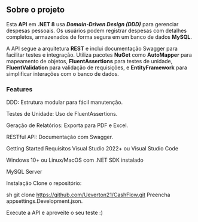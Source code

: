 ## Sobre o projeto
Esta **API** em **.NET 8** usa ***Domain-Driven Design (DDD)*** para gerenciar despesas pessoais. Os usuários podem registrar despesas com detalhes completos, armazenados de forma segura em um banco de dados **MySQL**.

A API segue a arquitetura **REST** e inclui documentação Swagger para facilitar testes e integração. Utiliza pacotes **NuGet** como **AutoMapper** para mapeamento de objetos, **FluentAssertions** para testes de unidade, **FluentValidation** para validação de requisições, e **EntityFramework** para simplificar interações com o banco de dados.


### Features
DDD: Estrutura modular para fácil manutenção.

Testes de Unidade: Uso de FluentAssertions.

Geração de Relatórios: Exporta para PDF e Excel.

RESTful API: Documentação com Swagger.

Getting Started
Requisitos
Visual Studio 2022+ ou Visual Studio Code

Windows 10+ ou Linux/MacOS com .NET SDK instalado

MySQL Server

Instalação
Clone o repositório:

sh
git clone https://github.com/Ueverton21/CashFlow.git
Preencha appsettings.Development.json.

Execute a API e aproveite o seu teste :)
